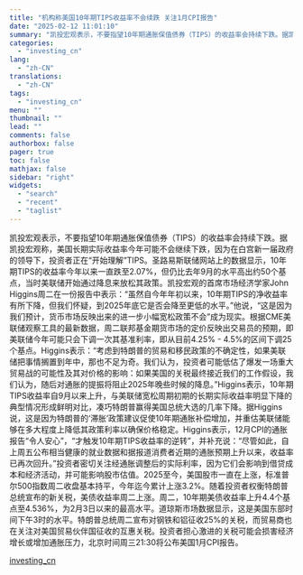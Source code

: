 ```yaml
---
title: "机构称美国10年期TIPS收益率不会续跌 关注1月CPI报告"
date: "2025-02-12 11:01:10"
summary: "凯投宏观表示，不要指望10年期通胀保值债券（TIPS）的收益率会持续下跌。据凯投宏观称，美国长期实际..."
categories:
  - "investing_cn"
lang:
  - "zh-CN"
translations:
  - "zh-CN"
tags:
  - "investing_cn"
menu: ""
thumbnail: ""
lead: ""
comments: false
authorbox: false
pager: true
toc: false
mathjax: false
sidebar: "right"
widgets:
  - "search"
  - "recent"
  - "taglist"
---
```


凯投宏观表示，不要指望10年期通胀保值债券（TIPS）的收益率会持续下跌。据凯投宏观称，美国长期实际收益率今年可能不会继续下跌，因为在白宫新一届政府的领导下，投资者正在“开始理解”TIPS。圣路易斯联储网站上的数据显示，10年期TIPS的收益率今年以来一直跌至2.07%，但仍比去年9月的水平高出约50个基点，当时美联储开始通过降息来放松其政策。凯投宏观的首席市场经济学家John Higgins周二在一份报告中表示：“虽然自今年年初以来，10年期TIPS的净收益率有所下降，但我们怀疑，到2025年底它是否会降至更低的水平。”他说，“这是因为我们预计，货币市场反映出来的进一步小幅宽松政策不会”成为现实。根据CME美联储观察工具的最新数据，周二联邦基金期货市场的定价反映出交易员的预期，即美联储今年可能只会下调一次其基准利率，即从目前4.25% - 4.5%的区间下调25个基点。Higgins表示：“考虑到特朗普的贸易和移民政策的不确定性，如果美联储把事情搁置到年中，那也不足为奇。我们认为，投资者可能低估了爆发一场重大贸易战的可能性及其对价格的影响：如果美国的关税最终接近我们的工作假设，我们认为，随后对通胀的提振将阻止2025年晚些时候的降息。”Higgins表示，10年期TIPS收益率自9月以来上升，与美联储宽松周期初期的长期实际收益率明显下降的典型情况形成鲜明对比，凑巧特朗普赢得美国总统大选的几率下降。据Higgins说，这是因为特朗普的‘滞胀’政策建议促使10年期通胀补偿增加，并重估美联储能够在多大程度上降低其政策利率以确保价格稳定。Higgins表示，12月CPI的通胀报告“令人安心”，“才触发10年期TIPS收益率的逆转”，并补充说：“尽管如此，自上周五公布相当健康的就业数据和据报道消费者近期的通胀预期上升以来，收益率已再次回升。”投资者密切关注经通胀调整后的实际利率，因为它们会影响到借贷成本和经济活动，并可能影响股市估值。2025至今，美国股市一直在上涨，标准普尔500指数周二收盘基本持平，今年迄今累计上涨3.2%。随着投资者权衡特朗普总统宣布的新关税，美债收益率周二上涨。周二，10年期美债收益率上升4.4个基点至4.536%，为2月3日以来的最高水平。道琼斯市场数据显示，这是美国东部时间下午3时的水平。特朗普总统周二宣布对钢铁和铝征收25%的关税，而贸易商也在关注对美国贸易伙伴国征收的互惠关税。投资者担心激进的关税可能会损害经济增长或增加通胀压力，北京时间周三21:30将公布美国1月CPI报告。

[investing_cn](https://cn.investing.com/news/economy-news/article-2667219)

